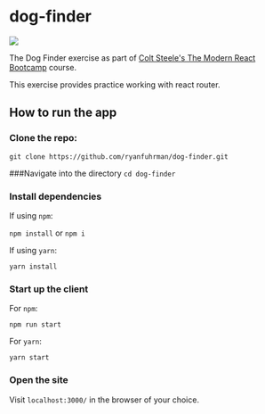 # dog-finder

![](./dadJokeDemo.gif)

The Dog Finder exercise as part of [Colt Steele's The Modern React Bootcamp](https://www.udemy.com/modern-react-bootcamp/) course.

This exercise provides practice working with react router.

## How to run the app

### Clone the repo:

`git clone https://github.com/ryanfuhrman/dog-finder.git`

###Navigate into the directory `cd dog-finder`

### Install dependencies

If using `npm`:

`npm install` or `npm i`

If using `yarn`:

`yarn install`

### Start up the client

For `npm`:

`npm run start`

For `yarn`:

`yarn start`

### Open the site

Visit `localhost:3000/` in the browser of your choice.
